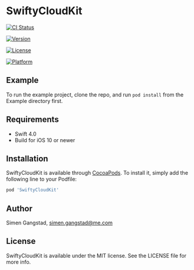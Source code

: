 # SwiftyCloudKit

[![CI Status](http://img.shields.io/travis/simengangstad/SwiftyCloudKit.svg?style=flat)](https://travis-ci.org/simengangstad/SwiftyCloudKit)

[![Version](https://img.shields.io/cocoapods/v/SwiftyCloudKit.svg?style=flat)](http://cocoapods.org/pods/SwiftyCloudKit)

[![License](https://img.shields.io/cocoapods/l/SwiftyCloudKit.svg?style=flat)](http://cocoapods.org/pods/SwiftyCloudKit)

[![Platform](https://img.shields.io/cocoapods/p/SwiftyCloudKit.svg?style=flat)](http://cocoapods.org/pods/SwiftyCloudKit)

## Example

To run the example project, clone the repo, and run `pod install` from the Example directory first.

## Requirements

- Swift 4.0
- Build for iOS 10 or newer

## Installation

SwiftyCloudKit is available through [CocoaPods](http://cocoapods.org). To install
it, simply add the following line to your Podfile:

```ruby
pod 'SwiftyCloudKit'
```

## Author

Simen Gangstad, simen.gangstad@me.com

## License

SwiftyCloudKit is available under the MIT license. See the LICENSE file for more info.
